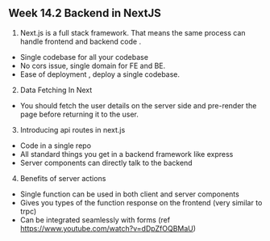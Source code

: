 ## Week 14.2 Backend in NextJS

1. Next.js is a full stack framework. That means the same process can handle frontend and backend code .
  - Single codebase for all your codebase
  - No cors issue, single domain for FE and BE.
  - Ease of deployment , deploy a single codebase. 

2. Data Fetching In Next
 - You should fetch the user details on the server side and pre-render the page before returning it to the user.

 3. Introducing api routes in next.js
  - Code in a single repo
  - All standard things you get in a backend framework like express
  - Server components can directly talk to the backend

  4. Benefits of server actions
 - Single function can be used in both client and server components
 - Gives you types of the function response on the frontend (very similar to trpc)
 - Can be integrated seamlessly with forms (ref https://www.youtube.com/watch?v=dDpZfOQBMaU)